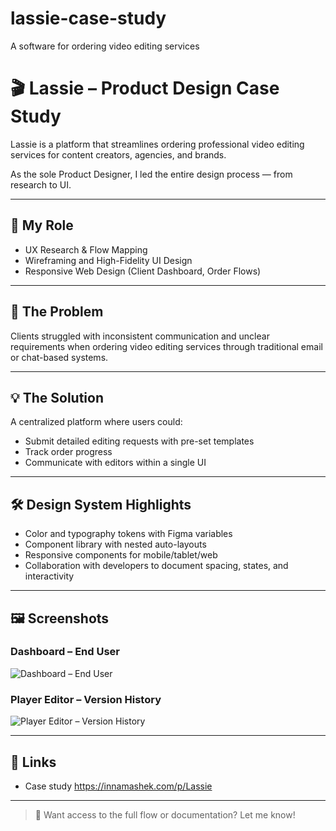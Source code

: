 # lassie-case-study
A software for ordering video editing services
# 🎬 Lassie – Product Design Case Study

Lassie is a platform that streamlines ordering professional video editing services for content creators, agencies, and brands.

As the sole Product Designer, I led the entire design process — from research to UI.

---

## 🧩 My Role
- UX Research & Flow Mapping
- Wireframing and High-Fidelity UI Design
- Responsive Web Design (Client Dashboard, Order Flows)

---

## 🎯 The Problem
Clients struggled with inconsistent communication and unclear requirements when ordering video editing services through traditional email or chat-based systems.

---

## 💡 The Solution
A centralized platform where users could:
- Submit detailed editing requests with pre-set templates
- Track order progress
- Communicate with editors within a single UI

---

## 🛠️ Design System Highlights
- Color and typography tokens with Figma variables
- Component library with nested auto-layouts
- Responsive components for mobile/tablet/web
- Collaboration with developers to document spacing, states, and interactivity

---
## 🖼️ Screenshots

### Dashboard – End User  
![Dashboard – End User](./screens/Dashboard-End%20User.png)

### Player Editor – Version History  
![Player Editor – Version History](./screens/Player-%20Editor%20-%20version%20history.png)

---

## 🔗 Links
- Case study https://innamashek.com/p/Lassie

---

> 💬 Want access to the full flow or documentation? Let me know!
